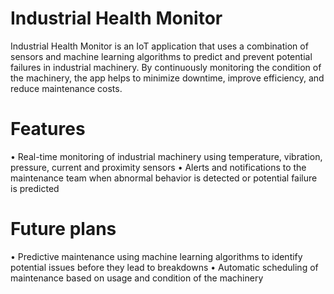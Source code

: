 # Industrial Health Monitor
Industrial Health Monitor is an IoT application that uses a combination of sensors and machine learning algorithms to predict and prevent potential failures in industrial machinery. By continuously monitoring the condition of the machinery, the app helps to minimize downtime, improve efficiency, and reduce maintenance costs.

# Features
•	Real-time monitoring of industrial machinery using temperature, vibration, pressure, current and proximity sensors
•	Alerts and notifications to the maintenance team when abnormal behavior is detected or potential failure is predicted

# Future plans
•	Predictive maintenance using machine learning algorithms to identify potential issues before they lead to breakdowns
•	Automatic scheduling of maintenance based on usage and condition of the machinery

